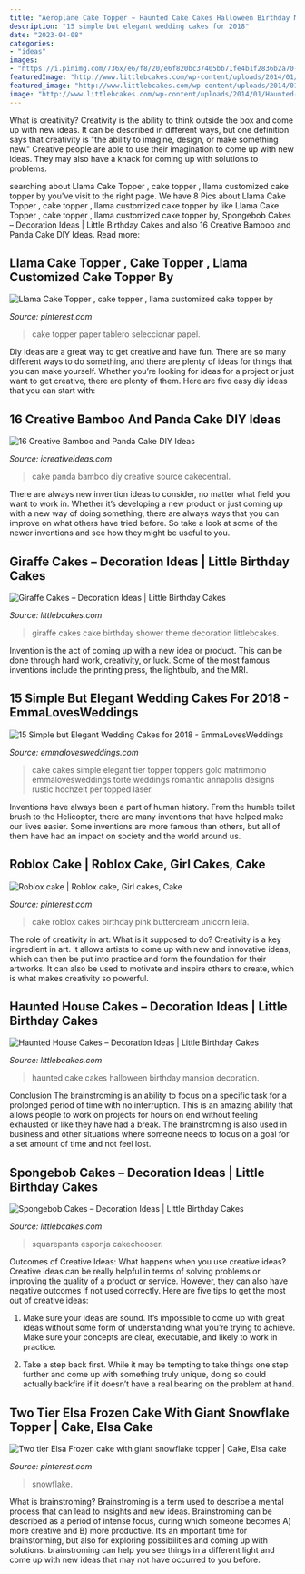 ```yaml
---
title: "Aeroplane Cake Topper ~ Haunted Cake Cakes Halloween Birthday Mansion Decoration"
description: "15 simple but elegant wedding cakes for 2018"
date: "2023-04-08"
categories:
- "ideas"
images:
- "https://i.pinimg.com/736x/e6/f8/20/e6f820bc37405bb71fe4b1f2836b2a70--elsa-frozen-cake-birthday-fun.jpg"
featuredImage: "http://www.littlebcakes.com/wp-content/uploads/2014/01/Haunted-House-Cake-Images.jpg"
featured_image: "http://www.littlebcakes.com/wp-content/uploads/2014/01/Haunted-House-Cake-Images.jpg"
image: "http://www.littlebcakes.com/wp-content/uploads/2014/01/Haunted-House-Cake-Images.jpg"
---
```



What is creativity?
Creativity is the ability to think outside the box and come up with new ideas. It can be described in different ways, but one definition says that creativity is "the ability to imagine, design, or make something new." Creative people are able to use their imagination to come up with new ideas. They may also have a knack for coming up with solutions to problems.

	

		
searching about Llama Cake Topper , cake topper , llama customized cake topper by you've visit to the right page. We have 8 Pics about Llama Cake Topper , cake topper , llama customized cake topper by like Llama Cake Topper , cake topper , llama customized cake topper by, Spongebob Cakes – Decoration Ideas | Little Birthday Cakes and also 16 Creative Bamboo and Panda Cake DIY Ideas. Read more:
		
    
## Llama Cake Topper , Cake Topper , Llama Customized Cake Topper By

<img loading=lazy src="https://i.pinimg.com/736x/75/88/0a/75880aec4b921aea6e679a133375de89.jpg" onerror="this.onerror=null;this.src='https://tse2.mm.bing.net/th?id=OIP.P8eC46cyPDPyi_bnNVdpZwHaJ5&amp;pid=15.1';" alt="Llama Cake Topper , cake topper , llama customized cake topper by">

_Source: pinterest.com_

>cake topper paper tablero seleccionar papel. 

	

Diy ideas are a great way to get creative and have fun. There are so many different ways to do something, and there are plenty of ideas for things that you can make yourself. Whether you’re looking for ideas for a project or just want to get creative, there are plenty of them. Here are five easy diy ideas that you can start with: 

    
## 16 Creative Bamboo And Panda Cake DIY Ideas

<img loading=lazy src="http://www.icreativeideas.com/wp-content/uploads/2014/06/panda-cake-11.jpeg" onerror="this.onerror=null;this.src='https://tse4.mm.bing.net/th?id=OIP.jY2C40gLEk-mCM4AvcmdbAHaJ7&amp;pid=15.1';" alt="16 Creative Bamboo and Panda Cake DIY Ideas">

_Source: icreativeideas.com_

>cake panda bamboo diy creative source cakecentral. 

	

There are always new invention ideas to consider, no matter what field you want to work in. Whether it’s developing a new product or just coming up with a new way of doing something, there are always ways that you can improve on what others have tried before. So take a look at some of the newer inventions and see how they might be useful to you.

    
## Giraffe Cakes – Decoration Ideas | Little Birthday Cakes

<img loading=lazy src="https://www.littlebcakes.com/wp-content/uploads/2014/01/Giraffe-Cake-Pictures.jpg" onerror="this.onerror=null;this.src='https://tse4.mm.bing.net/th?id=OIP.qTUJM5-YD-vRUw2bn1Bs0QHaLG&amp;pid=15.1';" alt="Giraffe Cakes – Decoration Ideas | Little Birthday Cakes">

_Source: littlebcakes.com_

>giraffe cakes cake birthday shower theme decoration littlebcakes. 

	

Invention is the act of coming up with a new idea or product. This can be done through hard work, creativity, or luck. Some of the most famous inventions include the printing press, the lightbulb, and the MRI.

    
## 15 Simple But Elegant Wedding Cakes For 2018 - EmmaLovesWeddings

<img loading=lazy src="http://emmalovesweddings.com/wp-content/uploads/2017/12/simple-wedding-cake-with-calligraphy-topper.jpg" onerror="this.onerror=null;this.src='https://tse3.mm.bing.net/th?id=OIP.dyCFeF56uErKfpVhQUykbgHaLH&amp;pid=15.1';" alt="15 Simple but Elegant Wedding Cakes for 2018 - EmmaLovesWeddings">

_Source: emmalovesweddings.com_

>cake cakes simple elegant tier topper toppers gold matrimonio emmalovesweddings torte weddings romantic annapolis designs rustic hochzeit per topped laser. 

	

Inventions have always been a part of human history. From the humble toilet brush to the Helicopter, there are many inventions that have helped make our lives easier. Some inventions are more famous than others, but all of them have had an impact on society and the world around us.

    
## Roblox Cake | Roblox Cake, Girl Cakes, Cake

<img loading=lazy src="https://i.pinimg.com/736x/86/67/aa/8667aa3cc5455c3cf79edc1eb320b707.jpg" onerror="this.onerror=null;this.src='https://tse3.mm.bing.net/th?id=OIP.a90Ppy2c2QVukA1EKoaJGwHaJ4&amp;pid=15.1';" alt="Roblox cake | Roblox cake, Girl cakes, Cake">

_Source: pinterest.com_

>cake roblox cakes birthday pink buttercream unicorn leila. 

	

The role of creativity in art: What is it supposed to do?
Creativity is a key ingredient in art. It allows artists to come up with new and innovative ideas, which can then be put into practice and form the foundation for their artworks. It can also be used to motivate and inspire others to create, which is what makes creativity so powerful.

    
## Haunted House Cakes – Decoration Ideas | Little Birthday Cakes

<img loading=lazy src="http://www.littlebcakes.com/wp-content/uploads/2014/01/Haunted-House-Cake-Images.jpg" onerror="this.onerror=null;this.src='https://tse2.mm.bing.net/th?id=OIP.79qyNmKyFWRtCuJzuQdXVgHaJ4&amp;pid=15.1';" alt="Haunted House Cakes – Decoration Ideas | Little Birthday Cakes">

_Source: littlebcakes.com_

>haunted cake cakes halloween birthday mansion decoration. 

	

Conclusion
The brainstroming is an ability to focus on a specific task for a prolonged period of time with no interruption. This is an amazing ability that allows people to work on projects for hours on end without feeling exhausted or like they have had a break. The brainstroming is also used in business and other situations where someone needs to focus on a goal for a set amount of time and not feel lost.

    
## Spongebob Cakes – Decoration Ideas | Little Birthday Cakes

<img loading=lazy src="https://www.littlebcakes.com/wp-content/uploads/2013/08/Spongebob-Squarepants-Cake.jpg" onerror="this.onerror=null;this.src='https://tse3.mm.bing.net/th?id=OIP.J4yO4W5vDzRZeZ-3YRhYiAHaLD&amp;pid=15.1';" alt="Spongebob Cakes – Decoration Ideas | Little Birthday Cakes">

_Source: littlebcakes.com_

>squarepants esponja cakechooser. 

	

Outcomes of Creative Ideas: What happens when you use creative ideas?
Creative ideas can be really helpful in terms of solving problems or improving the quality of a product or service. However, they can also have negative outcomes if not used correctly. Here are five tips to get the most out of creative ideas:
1. Make sure your ideas are sound. It’s impossible to come up with great ideas without some form of understanding what you’re trying to achieve. Make sure your concepts are clear, executable, and likely to work in practice.

2. Take a step back first. While it may be tempting to take things one step further and come up with something truly unique, doing so could actually backfire if it doesn’t have a real bearing on the problem at hand.

    
## Two Tier Elsa Frozen Cake With Giant Snowflake Topper | Cake, Elsa Cake

<img loading=lazy src="https://i.pinimg.com/736x/e6/f8/20/e6f820bc37405bb71fe4b1f2836b2a70--elsa-frozen-cake-birthday-fun.jpg" onerror="this.onerror=null;this.src='https://tse2.mm.bing.net/th?id=OIP.uo4ueasagSeWJquAm1jUaAHaJ6&amp;pid=15.1';" alt="Two tier Elsa Frozen cake with giant snowflake topper | Cake, Elsa cake">

_Source: pinterest.com_

>snowflake. 

	

What is brainstroming?
Brainstroming is a term used to describe a mental process that can lead to insights and new ideas. Brainstroming can be described as a period of intense focus, during which someone becomes A) more creative and B) more productive. It’s an important time for brainstorming, but also for exploring possibilities and coming up with solutions. brainstroming can help you see things in a different light and come up with new ideas that may not have occurred to you before.

